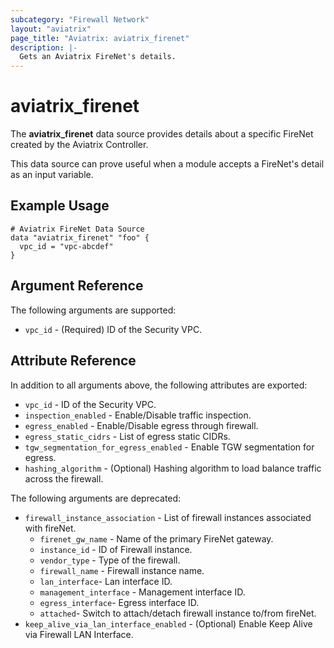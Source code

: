 ```yaml
---
subcategory: "Firewall Network"
layout: "aviatrix"
page_title: "Aviatrix: aviatrix_firenet"
description: |-
  Gets an Aviatrix FireNet's details.
---
```


# aviatrix_firenet

The **aviatrix_firenet** data source provides details about a specific FireNet created by the Aviatrix Controller.

This data source can prove useful when a module accepts a FireNet's detail as an input variable.

## Example Usage

```hcl
# Aviatrix FireNet Data Source
data "aviatrix_firenet" "foo" {
  vpc_id = "vpc-abcdef"
}
```

## Argument Reference

The following arguments are supported:

* `vpc_id` - (Required) ID of the Security VPC.

## Attribute Reference

In addition to all arguments above, the following attributes are exported:

* `vpc_id` - ID of the Security VPC.
* `inspection_enabled` - Enable/Disable traffic inspection.
* `egress_enabled` - Enable/Disable egress through firewall.
* `egress_static_cidrs` - List of egress static CIDRs.
* `tgw_segmentation_for_egress_enabled` - Enable TGW segmentation for egress.
* `hashing_algorithm` - (Optional) Hashing algorithm to load balance traffic across the firewall.

The following arguments are deprecated:

* `firewall_instance_association` - List of firewall instances associated with fireNet.
  * `firenet_gw_name` - Name of the primary FireNet gateway.
  * `instance_id` - ID of Firewall instance.
  * `vendor_type` - Type of the firewall.
  * `firewall_name` - Firewall instance name.
  * `lan_interface`- Lan interface ID.
  * `management_interface` - Management interface ID.
  * `egress_interface`- Egress interface ID.
  * `attached`- Switch to attach/detach firewall instance to/from fireNet.
* `keep_alive_via_lan_interface_enabled` - (Optional) Enable Keep Alive via Firewall LAN Interface.
